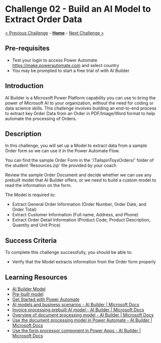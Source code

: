 # Challenge 02 - Build an AI Model to Extract Order Data

[< Previous Challenge](./Challenge-01.md) - **[Home](../README.md)** - [Next Challenge >](./Challenge-03.md)

## Pre-requisites

- Test your login to access Power Automate https://make.powerautomate.com and select country
- You may be prompted to start a free trial of with AI Builder

## Introduction

AI Builder is a Microsoft Power Platform capability you can use to bring the power of Microsoft AI to your organization, without the need for coding or data science skills. This challenge involves building an end-to-end process to extract key Order Data from an Order in PDF/Image/Word format to help automate the processing of Orders. 

## Description

In this challenge, you will set up a Model to extract data from a sample Order form so we can use it in the Power Automate Flow.

You can find the sample Order Form in the '/TailspinToysOrders/' folder of the student 'Resources.zip' file provided by your coach

Review the sample Order Document and decide whether we can use any prebuilt model that AI Builder offers, or we need to build a custom model to read the information on the form.

The Model is required to:
- Extract General Order Information (Order Number, Order Date, and Order Total)
- Extract Customer Information (Full name, Address, and Phone)
- Extract Order Detail Information (Product Code, Product Description, Quantity and Unit Price)

## Success Criteria

To complete this challenge successfully, you should be able to:
- Verify that the Model extracts information from the Order form properly

## Learning Resources

* [AI Builder Model](https://docs.microsoft.com/en-us/ai-builder/build-model)
* [Pre-built model](https://docs.microsoft.com/en-us/ai-builder/prebuilt-overview)
* [Get Started with Power Automate](https://docs.microsoft.com/en-us/learn/modules/get-started-flows/)
* [AI models and business scenarios - AI Builder | Microsoft Docs](https://docs.microsoft.com/en-us/ai-builder/model-types)
* [Invoice processing prebuilt AI model - AI Builder | Microsoft Docs](https://docs.microsoft.com/en-us/ai-builder/prebuilt-invoice-processing)
* [Overview of document processing model - AI Builder | Microsoft Docs](https://docs.microsoft.com/en-us/ai-builder/form-processing-model-overview)
* [Use the document processing model in Power Automate - AI Builder | Microsoft Docs](https://docs.microsoft.com/en-us/ai-builder/form-processing-model-in-flow)
* [Use the form processor component in Power Apps - AI Builder | Microsoft Docs](https://docs.microsoft.com/en-us/ai-builder/form-processor-component-in-powerapps)


